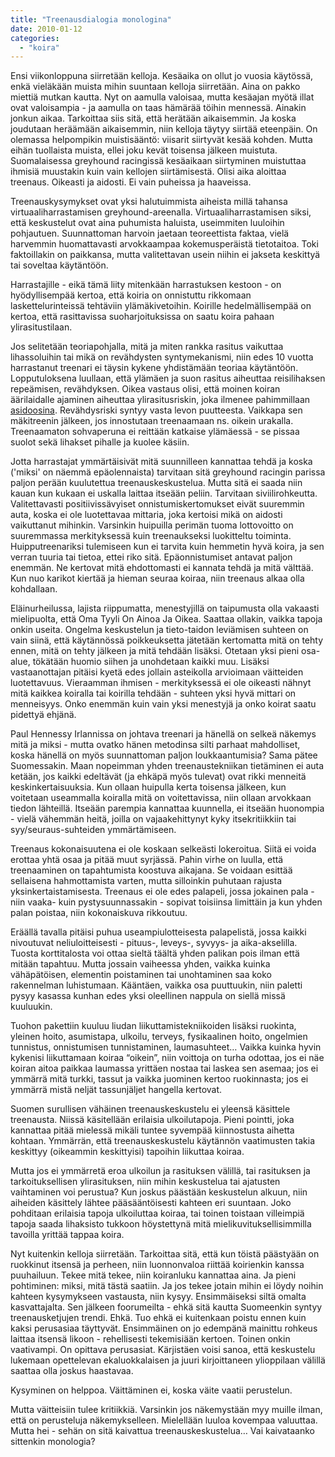 ```yaml
---
title: "Treenausdialogia monologina"
date: 2010-01-12
categories: 
  - "koira"
---
```


Ensi viikonloppuna siirretään kelloja. Kesäaika on ollut jo vuosia käytössä, enkä vieläkään muista mihin suuntaan kelloja siirretään. Aina on pakko miettiä mutkan kautta. Nyt on aamulla valoisaa, mutta kesäajan myötä illat ovat valoisampia - ja aamulla on taas hämärää töihin mennessä. Ainakin jonkun aikaa. Tarkoittaa siis sitä, että herätään aikaisemmin. Ja koska joudutaan heräämään aikaisemmin, niin kelloja täytyy siirtää eteenpäin. On olemassa helpompikin muistisääntö: viisarit siirtyvät kesää kohden. Mutta eihän tuollaista muista, ellei joku kevät toisensa jälkeen muistuta. Suomalaisessa greyhound racingissä kesäaikaan siirtyminen muistuttaa ihmisiä muustakin kuin vain kellojen siirtämisestä. Olisi aika aloittaa treenaus. Oikeasti ja aidosti. Ei vain puheissa ja haaveissa.  
<!--more-->  
Treenauskysymykset ovat yksi halutuimmista aiheista millä tahansa virtuaaliharrastamisen greyhound-areenalla. Virtuaaliharrastamisen siksi, että keskustelut ovat aina puhumista haluista, useimmiten luuloihin pohjautuen. Suunnattoman harvoin jaetaan teoreettista faktaa, vielä harvemmin huomattavasti arvokkaampaa kokemusperäistä tietotaitoa. Toki faktoillakin on paikkansa, mutta valitettavan usein niihin ei jakseta keskittyä tai soveltaa käytäntöön.

Harrastajille - eikä tämä liity mitenkään harrastuksen kestoon - on hyödyllisempää kertoa, että koiria on onnistuttu rikkomaan laskettelurinteissä tehtäviin ylämäkivetoihin. Koirille hedelmällisempää on kertoa, että rasittavissa suoharjoituksissa on saatu koira pahaan ylirasitustilaan.

Jos selitetään teoriapohjalla, mitä ja miten rankka rasitus vaikuttaa lihassoluihin tai mikä on revähdysten syntymekanismi, niin edes 10 vuotta harrastanut treenari ei täysin kykene yhdistämään teoriaa käytäntöön. Lopputuloksena luullaan, että ylämäen ja suon rasitus aiheuttaa reisilihaksen repeämisen, revähdyksen. Oikea vastaus olisi, että moinen koiran äärilaidalle ajaminen aiheuttaa ylirasitusriskin, joka ilmenee pahimmillaan [asidoosina](https://www.katiska.eu/terveys/rasitus-terveys/metabolinen-asidoosi/). Revähdysriski syntyy vasta levon puutteesta. Vaikkapa sen mäkitreenin jälkeen, jos innostutaan treenaamaan ns. oikein urakalla. Treenaamaton sohvaperuna ei reittään katkaise ylämäessä - se pissaa suolot sekä lihakset pihalle ja kuolee käsiin.

Jotta harrastajat ymmärtäisivät mitä suunnilleen kannattaa tehdä ja koska ('miksi' on näemmä epäolennaista) tarvitaan sitä greyhound racingin parissa paljon perään kuulutettua treenauskeskustelua. Mutta sitä ei saada niin kauan kun kukaan ei uskalla laittaa itseään peliin. Tarvitaan siviilirohkeutta. Valitettavasti positiivissävyiset onnistumiskertomukset eivät suuremmin auta, koska ei ole luotettavaa mittaria, joka kertoisi mikä on aidosti vaikuttanut mihinkin. Varsinkin huipuilla perimän tuoma lottovoitto on suuremmassa merkityksessä kuin treenaukseksi luokitteltu toiminta. Huipputreenariksi tulemiseen kun ei tarvita kuin hemmetin hyvä koira, ja sen verran tuuria tai tietoa, ettei riko sitä. Epäonnistumiset antavat paljon enemmän. Ne kertovat mitä ehdottomasti ei kannata tehdä ja mitä välttää. Kun nuo karikot kiertää ja hieman seuraa koiraa, niin treenaus alkaa olla kohdallaan.

Eläinurheilussa, lajista riippumatta, menestyjillä on taipumusta olla vakaasti mielipuolta, että Oma Tyyli On Ainoa Ja Oikea. Saattaa ollakin, vaikka tapoja onkin useita. Ongelma keskustelun ja tieto-taidon leviämisen suhteen on vain siinä, että käytännössä poikkeuksetta jätetään kertomatta mitä on tehty ennen, mitä on tehty jälkeen ja mitä tehdään lisäksi. Otetaan yksi pieni osa-alue, tökätään huomio siihen ja unohdetaan kaikki muu. Lisäksi vastaanottajan pitäisi kyetä edes jollain asteikolla arvioimaan väitteiden luotettavuus. Vieraamman ihmisen - merkityksessä ei ole oikeasti nähnyt mitä kaikkea koiralla tai koirilla tehdään - suhteen yksi hyvä mittari on menneisyys. Onko enemmän kuin vain yksi menestyjä ja onko koirat saatu pidettyä ehjänä.

Paul Hennessy Irlannissa on johtava treenari ja hänellä on selkeä näkemys mitä ja miksi - mutta ovatko hänen metodinsa silti parhaat mahdolliset, koska hänellä on myös suunnattoman paljon loukkaantumisia? Sama pätee Suomessakin. Maan nopeimman yhden treenaustekniikan tietäminen ei auta ketään, jos kaikki edeltävät (ja ehkäpä myös tulevat) ovat rikki menneitä keskinkertaisuuksia. Kun ollaan huipulla kerta toisensa jälkeen, kun voitetaan useammalla koiralla mitä on voitettavissa, niin ollaan arvokkaan tiedon lähteillä. Itseään parempia kannattaa kuunnella, ei itseään huonompia - vielä vähemmän heitä, joilla on vajaakehittynyt kyky itsekritiikkiin tai syy/seuraus-suhteiden ymmärtämiseen.

Treenaus kokonaisuutena ei ole koskaan selkeästi lokeroitua. Siitä ei voida erottaa yhtä osaa ja pitää muut syrjässä. Pahin virhe on luulla, että treenaaminen on tapahtumista koostuva aikajana. Se voidaan esittää sellaisena hahmottamista varten, mutta silloinkin puhutaan rajusta yksinkertaistamisesta. Treenaus ei ole edes palapeli, jossa jokainen pala - niin vaaka- kuin pystysuunnassakin - sopivat toisiinsa limittäin ja kun yhden palan poistaa, niin kokonaiskuva rikkoutuu.

Eräällä tavalla pitäisi puhua useampiulotteisesta palapelistä, jossa kaikki nivoutuvat neliuloitteisesti - pituus-, leveys-, syvyys- ja aika-akselilla. Tuosta korttitalosta voi ottaa sieltä täältä yhden palikan pois ilman että mitään tapahtuu. Mutta jossain vaiheessa yhden, vaikka kuinka vähäpätöisen, elementin poistaminen tai unohtaminen saa koko rakennelman luhistumaan. Kääntäen, vaikka osa puuttuukin, niin paletti pysyy kasassa kunhan edes yksi oleellinen nappula on siellä missä kuuluukin.

Tuohon pakettiin kuuluu liudan liikuttamistekniikoiden lisäksi ruokinta, yleinen hoito, asumistapa, ulkoilu, terveys, fysikaalinen hoito, ongelmien tunnistus, onnistumisen tunnistaminen, laumasuhteet… Vaikka kuinka hyvin kykenisi liikuttamaan koiraa “oikein”, niin voittoja on turha odottaa, jos ei näe koiran aitoa paikkaa laumassa yrittäen nostaa tai laskea sen asemaa; jos ei ymmärrä mitä turkki, tassut ja vaikka juominen kertoo ruokinnasta; jos ei ymmärrä mistä neljät tassunjäljet hangella kertovat.

Suomen surullisen vähäinen treenauskeskustelu ei yleensä käsittele treenausta. Niissä käsitellään erilaisia ulkoilutapoja. Pieni pointti, joka kannattaa pitää mielessä mikäli tuntee syvempää kiinnostusta aihetta kohtaan. Ymmärrän, että treenauskeskustelu käytännön vaatimusten takia keskittyy (oikeammin keskittyisi) tapoihin liikuttaa koiraa.

Mutta jos ei ymmärretä eroa ulkoilun ja rasituksen välillä, tai rasituksen ja tarkoituksellisen ylirasituksen, niin mihin keskustelua tai ajatusten vaihtaminen voi perustua? Kun joskus päästään keskustelun alkuun, niin aiheiden käsittely lähtee pääsääntöisesti kahteen eri suuntaan. Joko pohditaan erilaisia tapoja ulkoiluttaa koiraa, tai toinen toistaan villeimpiä tapoja saada lihaksisto tukkoon höystettynä mitä mielikuvituksellisimmilla tavoilla yrittää tappaa koira.

Nyt kuitenkin kelloja siirretään. Tarkoittaa sitä, että kun töistä päästyään on ruokkinut itsensä ja perheen, niin luonnonvaloa riittää koirienkin kanssa puuhailuun. Tekee mitä tekee, niin koiranluku kannattaa aina. Ja pieni pohtiminen: miksi, mitä tästä saatiin. Ja jos tekee jotain mihin ei löydy noihin kahteen kysymykseen vastausta, niin kysyy. Ensimmäiseksi siltä omalta kasvattajalta. Sen jälkeen foorumeilta - ehkä sitä kautta Suomeenkin syntyy treenausketjujen trendi. Ehkä. Tuo ehkä ei kuitenkaan poistu ennen kuin kaksi perusasiaa täyttyvät. Ensimmäinen on jo edempänä mainittu rohkeus laittaa itsensä likoon - rehellisesti tekemisiään kertoen. Toinen onkin vaativampi. On opittava perusasiat. Kärjistäen voisi sanoa, että keskustelu lukemaan opettelevan ekaluokkalaisen ja juuri kirjoittaneen ylioppilaan välillä saattaa olla joskus haastavaa.

Kysyminen on helppoa. Väittäminen ei, koska väite vaatii perustelun.

Mutta väitteisiin tulee kritiikkiä. Varsinkin jos näkemystään myy muille ilman, että on perusteluja näkemykselleen. Mielellään luuloa kovempaa valuuttaa. Mutta hei - sehän on sitä kaivattua treenauskeskustelua… Vai kaivataanko sittenkin monologia?
